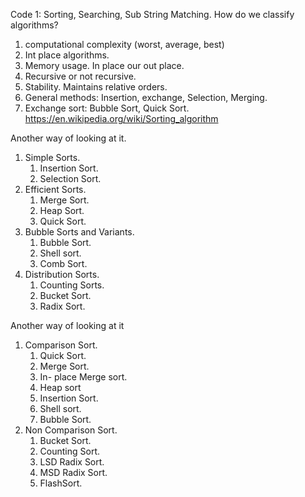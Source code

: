 Code 1: Sorting, Searching, Sub String Matching. 
How do we classify algorithms?
1. computational complexity (worst, average, best)
2. Int place algorithms. 
3. Memory usage. In place our out place. 
4. Recursive or not recursive. 
5. Stability. Maintains relative orders. 
6. General methods: Insertion, exchange, Selection, Merging. 
7. Exchange sort: Bubble Sort, Quick Sort. 
https://en.wikipedia.org/wiki/Sorting_algorithm

Another way of looking at it. 
1. Simple Sorts. 
    1. Insertion Sort. 
    2. Selection Sort. 
2. Efficient Sorts. 
    1. Merge Sort. 
    2. Heap Sort. 
    3. Quick Sort. 
3. Bubble Sorts and Variants. 
    1. Bubble Sort. 
    2. Shell sort. 
    3. Comb Sort. 
4. Distribution Sorts. 
    1. Counting Sorts. 
    2. Bucket Sort. 
    3. Radix Sort. 

Another way of looking at it
1. Comparison Sort. 
    1. Quick Sort. 
    2. Merge Sort. 
    3. In- place Merge sort. 
    4. Heap sort 
    5. Insertion Sort. 
    6. Shell sort. 
    7. Bubble Sort. 
2. Non Comparison Sort. 
    1. Bucket Sort. 
    2. Counting Sort. 
    3. LSD Radix Sort. 
    4. MSD Radix Sort. 
    5. FlashSort. 
